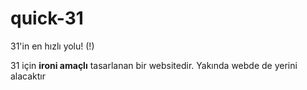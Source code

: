 # quick-31
31'in en hızlı yolu! (!)

31 için **ironi amaçlı** tasarlanan bir websitedir. Yakında webde de yerini alacaktır
